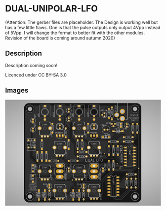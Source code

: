 # DUAL-UNIPOLAR-LFO

(Attention: The gerber files are placeholder. The Design is working well but has a few little flaws. One is that the pulse outputs only output 4Vpp instead of 5Vpp. I will change the format to better fit with the other modules. Revision of the board is coming around autumn 2020)

## Description
Description coming soon!

Licenced under CC BY-SA 3.0

## Images

![BOARD](https://raw.githubusercontent.com/diysynth/DUAL-UNIPOLAR-LFO/master/BOARD/lfo.jpg)

